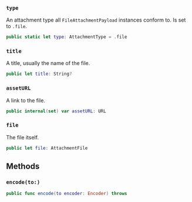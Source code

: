 
### `type`

An attachment type all `FileAttachmentPayload` instances conform to. Is set to `.file`.

``` swift
public static let type: AttachmentType = .file
```

### `title`

A title, usually the name of the file.

``` swift
public let title: String?
```

### `assetURL`

A link to the file.

``` swift
public internal(set) var assetURL: URL
```

### `file`

The file itself.

``` swift
public let file: AttachmentFile
```

## Methods

### `encode(to:)`

``` swift
public func encode(to encoder: Encoder) throws 
